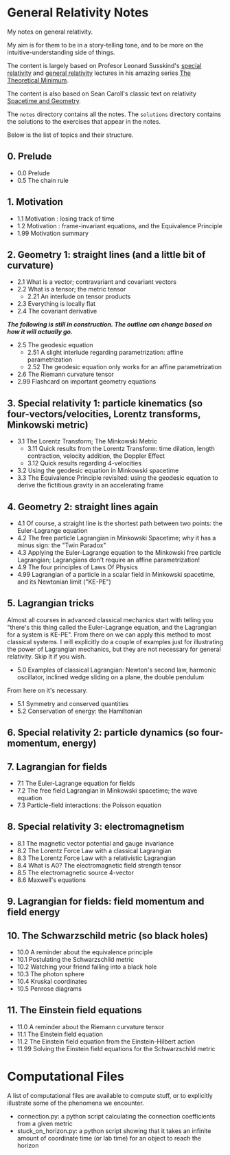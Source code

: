 # General Relativity Notes
My notes on general relativity. 

My aim is for them to be in a story-telling tone, and to be more on the intuitive-understanding side of things.

The content is largely based on Profesor Leonard Susskind's [special relativity](https://www.youtube.com/watch?v=toGH5BdgRZ4&list=PLD9DDFBDC338226CA) and [general relativity](https://www.youtube.com/watch?v=SwhOffh0kEE&list=PLpGHT1n4-mAvcXwzOIz3dHnGZaQP1LEib) lectures in his amazing series [The Theoretical Minimum](https://theoreticalminimum.com/).

The content is also based on Sean Caroll's classic text on relativity [Spacetime and Geometry](https://www.amazon.ca/Spacetime-Geometry-Introduction-General-Relativity/dp/1108488390/ref=sr_1_1?crid=1B0MHN7C97QAH&keywords=spacetime+and+geometry+an+introduction+to+general+relativity&qid=1636895964&s=books&sprefix=spacetime+and+%2Cstripbooks%2C161&sr=1-1).

The `notes` directory contains all the notes. The `solutions` directory contains the solutions to the exercises that appear in the notes.

Below is the list of topics and their structure.

## 0. Prelude
- 0.0 Prelude 
- 0.5 The chain rule

## 1. Motivation
- 1.1 Motivation : losing track of time
- 1.2 Motivation : frame-invariant equations, and the Equivalence Principle
- 1.99 Motivation summary


## 2. Geometry 1: straight lines (and a little bit of curvature)
- 2.1 What is a vector; contravariant and covariant vectors
- 2.2 What is a tensor; the metric tensor
	- 2.21 An interlude on tensor products
- 2.3 Everything is locally flat
- 2.4 The covariant derivative

***The following is still in construction. The outline can change based on how it will actually go.***
    
- 2.5 The geodesic equation
	- 2.51 A slight interlude regarding parametrization: affine parametrization
	- 2.52 The geodesic equation only works for an affine parametrization
- 2.6 The Riemann curvature tensor
- 2.99 Flashcard on important geometry equations


## 3. Special relativity 1: particle kinematics (so four-vectors/velocities, Lorentz transforms, Minkowski metric)
- 3.1 The Lorentz Transform; The Minkowski Metric
	- 3.11 Quick results from the Lorentz Transform: time dilation, length contraction, velocity addition, the Doppler Effect
    - 3.12 Quick results regarding 4-velocities
- 3.2 Using the geodesic equation in Minkowski spacetime
- 3.3 The Equivalence Principle revisited: using the geodesic equation to derive the fictitious gravity in an accelerating frame


## 4. Geometry 2: straight lines again
- 4.1 Of course, a straight line is the shortest path between two points: the Euler-Lagrange equation
- 4.2 The free particle Lagrangian in Minkowski Spacetime; why it has a minus sign: the "Twin Paradox"
- 4.3 Applying the Euler-Lagrange equation to the Minkowski free particle Lagrangian; Lagrangians don't require an affine parametrization!
- 4.9 The four principles of Laws Of Physics
- 4.99 Lagrangian of a particle in a scalar field in Minkowski spacetime, and its Newtonian limit ("KE-PE")


## 5. Lagrangian tricks

Almost all courses in advanced classical mechanics start with telling you "there's this thing called the Euler-Lagrange equation, and the Lagrangian for a system is KE-PE". From there on we can apply this method to most classical systems. I will explicitly do a couple of examples just for illustrating the power of Lagrangian mechanics, but they are not necessary for general relativity. Skip it if you wish. 

- 5.0 Examples of classical Lagrangian: Newton's second law, harmonic oscillator, inclined wedge sliding on a plane, the double pendulum

From here on it's necessary. 

- 5.1 Symmetry and conserved quantities
- 5.2 Conservation of energy: the Hamiltonian


## 6. Special relativity 2: particle dynamics (so four-momentum, energy)




## 7. Lagrangian for fields
- 7.1 The Euler-Lagrange equation for fields
- 7.2 The free field Lagrangian in Minkowski spacetime; the wave equation
- 7.3 Particle-field interactions: the Poisson equation


## 8. Special relativity 3: electromagnetism
- 8.1 The magnetic vector potential and gauge invariance
- 8.2 The Lorentz Force Law with a classical Lagrangian
- 8.3 The Lorentz Force Law with a relativistic Lagrangian
- 8.4 What is A0? The electromagnetic field strength tensor
- 8.5 The electromagnetic source 4-vector
- 8.6 Maxwell's equations


## 9. Lagrangian for fields: field momentum and field energy 


## 10. The Schwarzschild metric (so black holes)
- 10.0 A reminder about the equivalence principle
- 10.1 Postulating the Schwarzschild metric
- 10.2 Watching your friend falling into a black hole
- 10.3 The photon sphere
- 10.4 Kruskal coordinates
- 10.5 Penrose diagrams


## 11. The Einstein field equations
- 11.0 A reminder about the Riemann curvature tensor
- 11.1 The Einstein field equation
- 11.2 The Einstein field equation from the Einstein-Hilbert action
- 11.99 Solving the Einstein field equations for the Schwarzschild metric



# Computational Files
A list of computational files are available to compute stuff, or to explicitly illustrate some of the phenomena we encounter.

- connection.py: a python script calculating the connection coefficients from a given metric
- stuck_on_horizon.py: a python script showing that it takes an infinite amount of coordinate time (or lab time) for an object to reach the horizon
